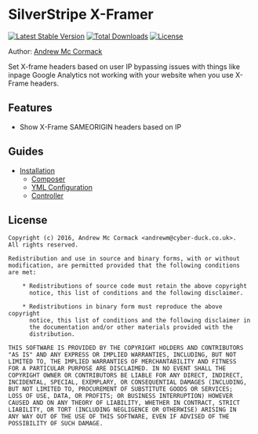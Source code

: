 # SilverStripe X-Framer

[![Latest Stable Version](https://poser.pugx.org/cyber-duck/silverstripe-x-framer/v/stable)](https://packagist.org/packages/cyber-duck/silverstripe-x-framer)
[![Total Downloads](https://poser.pugx.org/cyber-duck/silverstripe-x-framer/downloads)](https://packagist.org/packages/cyber-duck/silverstripe-x-framer)
[![License](https://poser.pugx.org/cyber-duck/silverstripe-x-framer/license)](https://packagist.org/packages/cyber-duck/silverstripe-x-framer)

Author: [Andrew Mc Cormack](https://github.com/Andrew-Mc-Cormack)

Set X-frame headers based on user IP bypassing issues with things like inpage Google Analytics not working with your website when you use X-Frame headers.

## Features

  - Show X-Frame SAMEORIGIN headers based on IP


## Guides
  
  - [Installation](/docs/installation)
    - [Composer](/docs/installation#composer)
    - [YML Configuration](/docs/installation#yml-configuration)
    - [Controller](/docs/installation#controller)

## License

```
Copyright (c) 2016, Andrew Mc Cormack <andrewm@cyber-duck.co.uk>.
All rights reserved.

Redistribution and use in source and binary forms, with or without
modification, are permitted provided that the following conditions
are met:

    * Redistributions of source code must retain the above copyright
      notice, this list of conditions and the following disclaimer.

    * Redistributions in binary form must reproduce the above copyright
      notice, this list of conditions and the following disclaimer in
      the documentation and/or other materials provided with the
      distribution.

THIS SOFTWARE IS PROVIDED BY THE COPYRIGHT HOLDERS AND CONTRIBUTORS
"AS IS" AND ANY EXPRESS OR IMPLIED WARRANTIES, INCLUDING, BUT NOT
LIMITED TO, THE IMPLIED WARRANTIES OF MERCHANTABILITY AND FITNESS
FOR A PARTICULAR PURPOSE ARE DISCLAIMED. IN NO EVENT SHALL THE
COPYRIGHT OWNER OR CONTRIBUTORS BE LIABLE FOR ANY DIRECT, INDIRECT,
INCIDENTAL, SPECIAL, EXEMPLARY, OR CONSEQUENTIAL DAMAGES (INCLUDING,
BUT NOT LIMITED TO, PROCUREMENT OF SUBSTITUTE GOODS OR SERVICES;
LOSS OF USE, DATA, OR PROFITS; OR BUSINESS INTERRUPTION) HOWEVER
CAUSED AND ON ANY THEORY OF LIABILITY, WHETHER IN CONTRACT, STRICT
LIABILITY, OR TORT (INCLUDING NEGLIGENCE OR OTHERWISE) ARISING IN
ANY WAY OUT OF THE USE OF THIS SOFTWARE, EVEN IF ADVISED OF THE
POSSIBILITY OF SUCH DAMAGE.
```